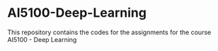 # AI5100-Deep-Learning
This repository contains the codes for the assignments for the course AI5100 - Deep Learning
